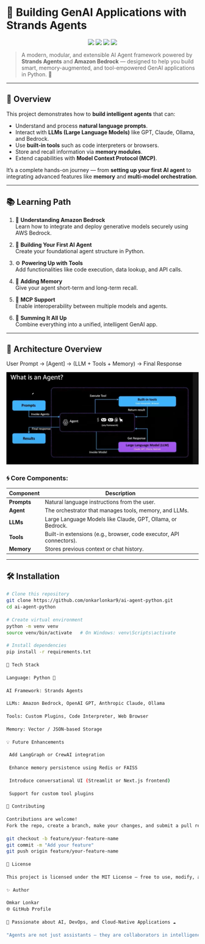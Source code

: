 # 🤖 Building GenAI Applications with Strands Agents

<p align="center">
  <img src="https://img.shields.io/badge/Python-3.9%2B-blue?logo=python" />
  <img src="https://img.shields.io/badge/Framework-Strands%20Agents-green" />
  <img src="https://img.shields.io/badge/LLMs-Bedrock%20%7C%20GPT%20%7C%20Claude-purple" />
  <img src="https://img.shields.io/badge/Status-Active-success" />
</p>

> A modern, modular, and extensible AI Agent framework powered by **Strands Agents** and **Amazon Bedrock** — designed to help you build smart, memory-augmented, and tool-empowered GenAI applications in Python. 🚀

---

## 🌟 Overview

This project demonstrates how to **build intelligent agents** that can:
- Understand and process **natural language prompts**.
- Interact with **LLMs (Large Language Models)** like GPT, Claude, Ollama, and Bedrock.
- Use **built-in tools** such as code interpreters or browsers.
- Store and recall information via **memory modules**.
- Extend capabilities with **Model Context Protocol (MCP)**.

It’s a complete hands-on journey — from **setting up your first AI agent** to integrating advanced features like **memory** and **multi-model orchestration**.

---

## 📚 Learning Path

1. 🧠 **Understanding Amazon Bedrock**  
   Learn how to integrate and deploy generative models securely using AWS Bedrock.

2. 🤖 **Building Your First AI Agent**  
   Create your foundational agent structure in Python.

3. ⚙️ **Powering Up with Tools**  
   Add functionalities like code execution, data lookup, and API calls.

4. 💾 **Adding Memory**  
   Give your agent short-term and long-term recall.

5. 🔗 **MCP Support**  
   Enable interoperability between multiple models and agents.

6. 🎯 **Summing It All Up**  
   Combine everything into a unified, intelligent GenAI app.

---

## 🧩 Architecture Overview

User Prompt → [Agent] → (LLM + Tools + Memory) → Final Response

 ![Screenshot](./img/Screenshot.png)



### 🌀 Core Components:
| Component | Description |
|------------|-------------|
| **Prompts** | Natural language instructions from the user. |
| **Agent** | The orchestrator that manages tools, memory, and LLMs. |
| **LLMs** | Large Language Models like Claude, GPT, Ollama, or Bedrock. |
| **Tools** | Built-in extensions (e.g., browser, code executor, API connectors). |
| **Memory** | Stores previous context or chat history. |

---

## 🛠️ Installation

```bash
# Clone this repository
git clone https://github.com/onkarlonkar9/ai-agent-python.git
cd ai-agent-python

# Create virtual environment
python -m venv venv
source venv/bin/activate   # On Windows: venv\Scripts\activate

# Install dependencies
pip install -r requirements.txt

🧰 Tech Stack

Language: Python 🐍

AI Framework: Strands Agents

LLMs: Amazon Bedrock, OpenAI GPT, Anthropic Claude, Ollama

Tools: Custom Plugins, Code Interpreter, Web Browser

Memory: Vector / JSON-based Storage

💡 Future Enhancements

 Add LangGraph or CrewAI integration

 Enhance memory persistence using Redis or FAISS

 Introduce conversational UI (Streamlit or Next.js frontend)

 Support for custom tool plugins

🤝 Contributing

Contributions are welcome!
Fork the repo, create a branch, make your changes, and submit a pull request.

git checkout -b feature/your-feature-name
git commit -m "Add your feature"
git push origin feature/your-feature-name

📜 License

This project is licensed under the MIT License — free to use, modify, and distribute.

✨ Author

Omkar Lonkar
🌐 GitHub Profile

💬 Passionate about AI, DevOps, and Cloud-Native Applications ☁️

"Agents are not just assistants — they are collaborators in intelligence." 🧩


